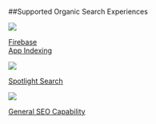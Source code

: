 ##Supported Organic Search Experiences

<div class="nav-wrap flex-wrap">
  <a href="/organic-search/firebase/">
    <img src="../../../_assets/img/pages/organic-search/firebase.png" />
    <p>Firebase<br/>App Indexing</p>
  </a>
  <a href="/organic-search/spotlight/">
    <img src="../../../_assets/img/pages/organic-search/ios.png" />
    <p>Spotlight Search</p>
  </a>
  <a href="/organic-search/branch-seo/">
    <img src="../../../_assets/img/pages/organic-search/seo.png" />
    <p>General SEO Capability</p>
  </a>
</div>
